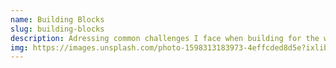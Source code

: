 ```yaml
---
name: Building Blocks
slug: building-blocks
description: Adressing common challenges I face when building for the web. I provide insights or solutions that have worked for me with minimal context in order to make those most useful for other projects.
img: https://images.unsplash.com/photo-1598313183973-4effcded8d5e?ixlib=rb-1.2.1&ixid=eyJhcHBfaWQiOjEyMDd9&auto=format&fit=crop&w=675&q=80
---
```

